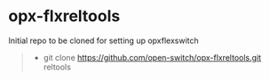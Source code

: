 # opx-flxreltools
Initial repo to be cloned for setting up opxflexswitch

> - git clone https://github.com/open-switch/opx-flxreltools.git reltools


